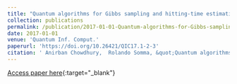 ```yaml
---
title: "Quantum algorithms for Gibbs sampling and hitting-time estimation"
collection: publications
permalink: /publication/2017-01-01-Quantum-algorithms-for-Gibbs-sampling-and-hitting-time-estimation
date: 2017-01-01
venue: 'Quantum Inf. Comput.'
paperurl: 'https://doi.org/10.26421/QIC17.1-2-3'
citation: ' Anirban Chowdhury,  Rolando Somma, &quot;Quantum algorithms for Gibbs sampling and hitting-time estimation.&quot; Quantum Inf. Comput., 2017.'
---
```

[Access paper here](https://doi.org/10.26421/QIC17.1-2-3){:target="_blank"}
